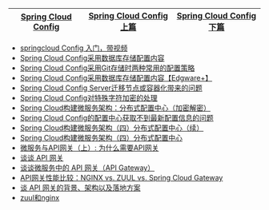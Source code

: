 
 [Spring Cloud Config](https://weread.qq.com/web/reader/c9932ea07163ff6ac993e0dk64232b60230642e92efb54c)|[Spring Cloud Config上篇](https://weread.qq.com/web/reader/71d32370716443e271df020kfc432fb0241fc490ca45614)|[Spring Cloud Config下篇](https://weread.qq.com/web/reader/71d32370716443e271df020k14b3246024514bfa6bb1534)|
 ---|---|---|
 
* [springcloud Config 入门，带视频](https://www.cnblogs.com/crazymakercircle/p/12043604.html)
* [Spring Cloud Config采用数据库存储配置内容](http://blog.didispace.com/spring-cloud-starter-edgware-3-1/)
* [Spring Cloud Config采用Git存储时两种常用的配置策略](http://blog.didispace.com/Spring-Cloud-Config-Git-Config-Two-Mode/)
* [Spring Cloud Config采用数据库存储配置内容【Edgware+】](http://blog.didispace.com/spring-cloud-starter-edgware-3-1/)
* [Spring Cloud Config Server迁移节点或容器化带来的问题](http://blog.didispace.com/Spring-Cloud-Config-Server-ip-change-problem/)
* [Spring Cloud Config对特殊字符加密的处理](http://blog.didispace.com/spring-cloud-config-sp-char-encrypt/)
* [Spring Cloud构建微服务架构：分布式配置中心（加密解密）](http://blog.didispace.com/spring-cloud-starter-dalston-3-2/)
* [Spring Cloud Config的配置中心获取不到最新配置信息的问题](http://blog.didispace.com/spring-cloud-tips-config-tmp-clear/)
* [Spring Cloud构建微服务架构（四）分布式配置中心（续）](http://blog.didispace.com/springcloud4-2/)
* [Spring Cloud构建微服务架构（四）分布式配置中心](http://blog.didispace.com/springcloud4/)
* [微服务与API网关（上）: 为什么需要API网关](https://blog.didispace.com/hzf-ms-apigateway-1/)
* [谈谈 API 网关](https://www.jianshu.com/p/b52a2773e75f)
* [谈谈微服务中的 API 网关（API Gateway）](https://www.cnblogs.com/savorboard/p/api-gateway.html)
* [API网关性能比较：NGINX vs. ZUUL vs. Spring Cloud Gateway](http://www.360doc.com/content/18/0208/05/46368139_728502763.shtml)
* [谈 API 网关的背景、架构以及落地方案](https://www.infoq.cn/news/2016/07/API-background-architecture-floo/)
* [zuul和nginx](https://zhuanlan.zhihu.com/p/37385481)
